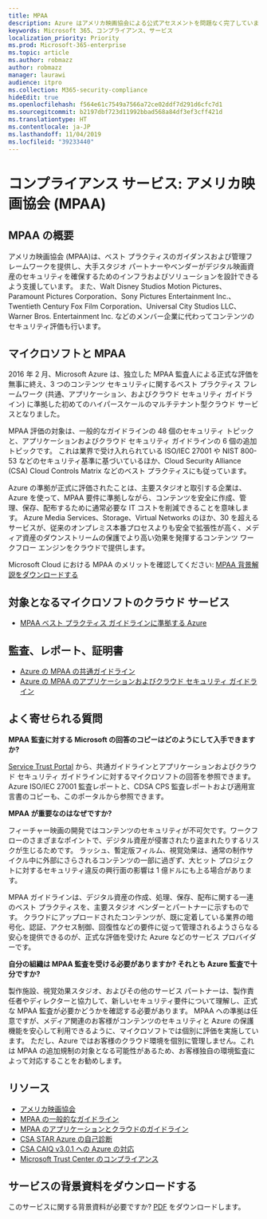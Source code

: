 ```yaml
---
title: MPAA
description: Azure はアメリカ映画協会による公式アセスメントを問題なく完了しています。
keywords: Microsoft 365、コンプライアンス、サービス
localization_priority: Priority
ms.prod: Microsoft-365-enterprise
ms.topic: article
ms.author: robmazz
author: robmazz
manager: laurawi
audience: itpro
ms.collection: M365-security-compliance
hideEdit: true
ms.openlocfilehash: f564e61c7549a7566a72ce02ddf7d291d6cfc7d1
ms.sourcegitcommit: b2197dbf723d11992bbad568a84df3ef3cff421d
ms.translationtype: HT
ms.contentlocale: ja-JP
ms.lasthandoff: 11/04/2019
ms.locfileid: "39233440"
---
```

# <a name="compliance-offering-motion-picture-association-of-america-mpaa"></a>コンプライアンス サービス: アメリカ映画協会 (MPAA)

## <a name="mpaa-overview"></a>MPAA の概要

アメリカ映画協会 (MPAA)は、ベスト プラクティスのガイダンスおよび管理フレームワークを提供し、大手スタジオ パートナーやベンダーがデジタル映画資産のセキュリティを確保するためのインフラおよびソリューションを設計できるよう支援しています。 また、Walt Disney Studios Motion Pictures、Paramount Pictures Corporation、Sony Pictures Entertainment Inc.、Twentieth Century Fox Film Corporation、Universal City Studios LLC、Warner Bros. Entertainment Inc. などのメンバー企業に代わってコンテンツのセキュリティ評価も行います。

## <a name="microsoft-and-mpaa"></a>マイクロソフトと MPAA

2016 年 2 月、Microsoft Azure は、独立した MPAA 監査人による正式な評価を無事に終え、3 つのコンテンツ セキュリティに関するベスト プラクティス フレームワーク (共通、アプリケーション、およびクラウド セキュリティ ガイドライン) に準拠した初めてのハイパースケールのマルチテナント型クラウド サービスとなりました。

MPAA 評価の対象は、一般的なガイドラインの 48 個のセキュリティ トピックと、アプリケーションおよびクラウド セキュリティ ガイドラインの 6 個の追加トピックです。 これは業界で受け入れられている ISO/IEC 27001 や NIST 800-53 などのセキュリティ基準に基づいているほか、Cloud Security Alliance (CSA) Cloud Controls Matrix などのベスト プラクティスにも従っています。

Azure の準拠が正式に評価されたことは、主要スタジオと取引する企業は、Azure を使って、MPAA 要件に準拠しながら、コンテンツを安全に作成、管理、保存、配布するために通常必要な IT コストを削減できることを意味します。 Azure Media Services、Storage、Virtual Networks のほか、30 を超えるサービスが、従来のオンプレミス本番プロセスよりも安全で拡張性が高く、メディア資産のダウンストリームの保護でより高い効果を発揮するコンテンツ ワークフロー エンジンをクラウドで提供します。

Microsoft Cloud における MPAA のメリットを確認してください: [MPAA 背景解説をダウンロードする](https://aka.ms/mpaa-backgrounder)

## <a name="microsoft-in-scope-cloud-services"></a>対象となるマイクロソフトのクラウド サービス

- [MPAA ベスト プラクティス ガイドラインに準拠する Azure](https://aka.ms/AzureCompliance)

## <a name="audits-reports-and-certificates"></a>監査、レポート、証明書

- [Azure の MPAA の共通ガイドライン](https://aka.ms/AzureMPAACommonGuidelines)
- [Azure の MPAA のアプリケーションおよびクラウド セキュリティ ガイドライン](https://aka.ms/AzureMPAAApplicationandCloudSecurityGuidelines)

## <a name="frequently-asked-questions"></a>よく寄せられる質問

**MPAA 監査に対する Microsoft の回答のコピーはどのようにして入手できますか?**

[Service Trust Portal](https://aka.ms/stphelp) から、共通ガイドラインとアプリケーションおよびクラウド セキュリティ ガイドラインに対するマイクロソフトの回答を参照できます。 Azure ISO/IEC 27001 監査レポートと、CDSA CPS 監査レポートおよび適用宣言書のコピーも、このポータルから参照できます。

**MPAA が重要なのはなぜですか?**

フィーチャー映画の開発ではコンテンツのセキュリティが不可欠です。ワークフローのさまざまなポイントで、デジタル資産が侵害されたり盗まれたりするリスクが生じるためです。 ラッシュ、暫定版フィルム、視覚効果は、通常の制作サイクル中に外部にさらされるコンテンツの一部に過ぎず、大ヒット プロジェクトに対するセキュリティ違反の興行面の影響は 1 億ドルにも上る場合があります。

MPAA ガイドラインは、デジタル資産の作成、処理、保存、配布に関する一連のベスト プラクティスを、主要スタジオ ベンダーとパートナーに示すものです。 クラウドにアップロードされたコンテンツが、既に定着している業界の暗号化、認証、アクセス制御、回復性などの要件に従って管理されるようさらなる安心を提供できるのが、正式な評価を受けた Azure などのサービス プロバイダーです。

**自分の組織は MPAA 監査を受ける必要がありますか? それとも Azure 監査で十分ですか?**

製作施設、視覚効果スタジオ、およびその他のサービス パートナーは、製作責任者やディレクターと協力して、新しいセキュリティ要件について理解し、正式な MPAA 監査が必要かどうかを確認する必要があります。 MPAA への準拠は任意ですが、メディア関連のお客様がコンテンツのセキュリティと Azure の保護機能を安心して利用できるように、マイクロソフトでは個別に評価を実施しています。 ただし、Azure ではお客様のクラウド環境を個別に管理しません。これは MPAA の追加規制の対象となる可能性があるため、お客様独自の環境監査によって対応することをお勧めします。

## <a name="resources"></a>リソース

- [アメリカ映画協会](https://www.mpaa.org/)
- [MPAA の一般的なガイドライン](https://www.mpaa.org/wp-content/uploads/2015/11/MPAA-Best-Practices-Common-Guidelines_V3_0_2015_04_02_FINAL-r7.pdf)
- [MPAA のアプリケーションとクラウドのガイドライン](https://www.mpaa.org/wp-content/uploads/2015/12/MPAA-Best-Practices-App-and-Cloud_V1-0-20150507-RELEASE-CANDIDATE-6.docx)
- [CSA STAR Azure の自己診断](https://www.microsoft.com/TrustCenter/Compliance/CSA-self-assessment)
- [CSA CAIQ v3.0.1 への Azure の対応](https://gallery.technet.microsoft.com/Azure-Responses-to-CSA-46034a11)
- [Microsoft Trust Center のコンプライアンス](https://www.microsoft.com/trust-center/compliance/compliance-overview)

## <a name="download-the-offering-backgrounder"></a>サービスの背景資料をダウンロードする

このサービスに関する背景資料が必要ですか? [PDF](https://download.microsoft.com/download/7/A/1/7A19B051-3399-4222-BEF1-E6E3E0A17961/MPAA_Backgrounder.pdf) をダウンロードします。
